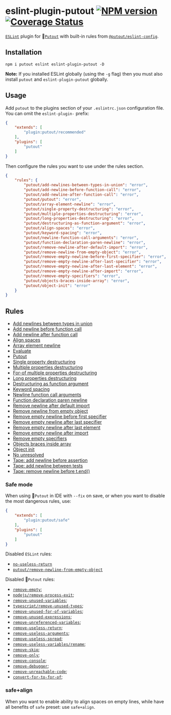 # eslint-plugin-putout [![NPM version][NPMIMGURL]][NPMURL] [![Coverage Status][CoverageIMGURL]][CoverageURL]

[NPMIMGURL]: https://img.shields.io/npm/v/eslint-plugin-putout.svg?style=flat&longCache=true
[NPMURL]: https://npmjs.org/package/eslint-plugin-putout "npm"
[CoverageURL]: https://coveralls.io/github/coderaiser/putout?branch=master
[CoverageIMGURL]: https://coveralls.io/repos/coderaiser/putout/badge.svg?branch=master&service=github

[`ESLint`](https://eslint.org) plugin for 🐊[`Putout`](https://github.com/coderaiser/putout) with built-in rules from [`@putout/eslint-config`](https://github.com/coderaiser/putout/tree/master/packages/eslint-config).

## Installation

```
npm i putout eslint eslint-plugin-putout -D
```

**Note:** If you installed ESLint globally (using the `-g` flag) then you must also install `putout` and `eslint-plugin-putout` globally.

## Usage

Add `putout` to the plugins section of your `.eslintrc.json` configuration file. You can omit the `eslint-plugin-` prefix:

```json
{
    "extends": [
        "plugin:putout/recommended"
    ],
    "plugins": [
        "putout"
    ]
}
```

Then configure the rules you want to use under the rules section.

```json
{
    "rules": {
        "putout/add-newlines-between-types-in-union": "error",
        "putout/add-newline-before-function-call": "error",
        "putout/add-newline-after-function-call": "error",
        "putout/putout": "error",
        "putout/array-element-newline": "error",
        "putout/single-property-destructuring": "error",
        "putout/multiple-properties-destructuring": "error",
        "putout/long-properties-destructuring": "error",
        "putout/destructuring-as-function-argument": "error",
        "putout/align-spaces": "error",
        "putout/keyword-spacing": "error",
        "putout/newline-function-call-arguments": "error",
        "putout/function-declaration-paren-newline": "error",
        "putout/remove-newline-after-default-import": "error",
        "putout/remove-newline-from-empty-object": "error",
        "putout/remove-empty-newline-before-first-specifier": "error",
        "putout/remove-empty-newline-after-last-specifier": "error",
        "putout/remove-empty-newline-after-last-element": "error",
        "putout/remove-empty-newline-after-import": "error",
        "putout/remove-empty-specifiers": "error",
        "putout/objects-braces-inside-array": "error",
        "putout/object-init": "error"
    }
}
```

## Rules

- [Add newlines between types in union](/packages/eslint-plugin-putout/lib/add-newlines-between-types-in-union#readme)
- [Add newline before function call](/packages/eslint-plugin-putout/lib/add-newline-before-function-call#readme)
- [Add newline after function call](/packages/eslint-plugin-putout/lib/add-newline-after-function-call#readme)
- [Align spaces](/packages/eslint-plugin-putout/lib/align-spaces#readme)
- [Array element newline](/packages/eslint-plugin-putout/lib/array-element-newline#readme)
- [Evaluate](/packages/eslint-plugin-putout/lib/evaluate#readme)
- [Putout](lib/putout#readme)
- [Single property destructuring](/packages/eslint-plugin-putout/lib/single-property-destructuring#readme)
- [Multiple properties destructuring](/packages/eslint-plugin-putout/lib/multiple-properties-destructuring#readme)
- [For-of multiple properties destructuring](/packages/eslint-plugin-putout/lib/for-of-multiple-properties-destructuring#readme)
- [Long properties destructuring](/packages/eslint-plugin-putout/lib/long-properties-destructuring#readme)
- [Destructuring as function argument](/packages/eslint-plugin-putout/lib/destructuring-as-function-argument#readme)
- [Keyword spacing](/packages/eslint-plugin-putout/lib/keyword-spacing#readme)
- [Newline function call arguments](/packages/eslint-plugin-putout/lib/newline-function-call-arguments#readme)
- [Function declaration paren newline](/packages/eslint-plugin-putout/lib/function-declaration-paren-newline#readme)
- [Remove newline after default import](/packages/eslint-plugin-putout/lib/remove-newline-after-default-import#readme)
- [Remove newline from empty object](/packages/eslint-plugin-putout/lib/remove-newline-from-empty-object#readme)
- [Remove empty newline before first specifier](/packages/eslint-plugin-putout/lib/remove-empty-newline-before-first-specifier#readme)
- [Remove empty newline after last specifier](/packages/eslint-plugin-putout/lib/remove-empty-newline-after-last-specifier#readme)
- [Remove empty newline after last element](/packages/eslint-plugin-putout/lib/remove-empty-newline-after-last-element#readme)
- [Remove empty newline after import](/packages/eslint-plugin-putout/lib/remove-empty-newline-after-import#readme)
- [Remove empty specifiers](/packages/eslint-plugin-putout/lib/remove-empty-specifiers#readme)
- [Objects braces inside array](/packages/eslint-plugin-putout/lib/objects-braces-inside-array#readme)
- [Object init](/packages/eslint-plugin-putout/lib/object-init#readme)
- [No unresolved](/packages/eslint-plugin-putout/lib/no-unresolved#readme)
- [Tape: add newline before assertion](/packages/eslint-plugin-putout/lib/tape-add-new-line-before-assertion#readme)
- [Tape: add newline between tests](/packages/eslint-plugin-putout/lib/tape-add-new-line-between-tests#readme)
- [Tape: remove newline before t.end()](/packages/eslint-plugin-putout/lib/tape-remove-newline-before-t-end#readme)

### Safe mode

When using 🐊`Putout` in IDE with `--fix` on save, or when you want to disable the most dangerous rules, use:

```json
{
    "extends": [
        "plugin:putout/safe"
    ],
    "plugins": [
        "putout"
    ]
}
```

Disabled `ESLint` rules:

- [`no-useless-return`](https://eslint.org/docs/rules/no-useless-return#readme)
- [`putout/remove-newline-from-empty-object`](https://eslint.org/docs/rules/no-useless-return#readme)

Disabled 🐊`Putout` rules:

- [`remove-empty`](https://github.com/coderaiser/putout/tree/v24.0.0/packages/plugin-remove-empty#readme);
- [`nodejs/remove-process-exit`](https://github.com/coderaiser/putout/tree/v24.0.0/packages/plugin-nodejs#remove-process-exit#readme);
- [`remove-unused-variables`](https://github.com/coderaiser/putout/tree/v24.0.0/packages/remove-unused-variables#readme);
- [`typescript/remove-unused-types`](https://github.com/coderaiser/putout/tree/v24.0.2/packages/plugin-typescript#remove-unused-types#readme);
- [`remove-unused-for-of-variables`](https://github.com/coderaiser/putout/tree/v24.0.0/packages/remove-unused-for-of-variables#readme);
- [`remove-unused-expressions`](https://github.com/coderaiser/putout/tree/v24.0.0/packages#readme);
- [`remove-unreferenced-variables`](https://github.com/coderaiser/putout/tree/24.1.0/packages#readme);
- [`remove-useless-return`](https://github.com/coderaiser/putout/tree/master/remove-useless-return#readme);
- [`remove-useless-arguments`](https://github.com/coderaiser/putout/tree/master/remove-useless-arguments#readme);
- [`remove-useless-spread`](https://github.com/coderaiser/putout/tree/master/remove-useless-spread/#readme#readme);
- [`remove-useless-variables/rename`](https://github.com/coderaiser/putout/tree/master/remove-useless-arguments#rename#readme);
- [`remove-skip`](https://github.com/coderaiser/putout/tree/v24.0.0/packages/remove-skip#readme);
- [`remove-only`](https://github.com/coderaiser/putout/tree/v24.0.0/packages/remove-only#readme);
- [`remove-console`](https://github.com/coderaiser/putout/tree/v24.0.0/packages/remove-console#readme);
- [`remove-debugger`](https://github.com/coderaiser/putout/tree/v24.0.0/packages/remove-debugger#readme);
- [`remove-unreachable-code`](https://github.com/coderaiser/putout/tree/v24.0.0/packages/remove-unreachable-code#readme);
- [`convert-for-to-for-of`](https://github.com/coderaiser/putout/tree/v24.0.0/packages/convert-for-to-for-of#readme);

### safe+align

When you want to enable ability to align spaces on empty lines, while have all benefits of `safe` preset: use `safe+align`.

